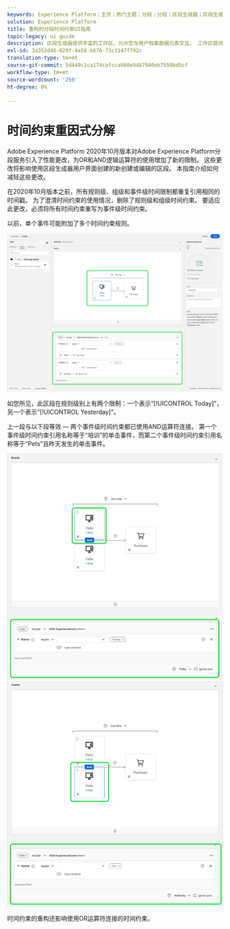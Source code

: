 ```yaml
---
keywords: Experience Platform；主页；热门主题；分段；分段；区段生成器；区段生成器
solution: Experience Platform
title: 重构的分段时间约束UI指南
topic-legacy: ui guide
description: 区段生成器提供丰富的工作区，允许您与用户档案数据元素交互。 工作区提供用于构建和编辑规则的直观控件，如用于表示数据属性的拖放拼贴。
exl-id: 3a352d46-829f-4a58-b676-73c3147f792c
translation-type: tm+mt
source-git-commit: 5d449c1ca174cafcca988e9487940eb7550bd5cf
workflow-type: tm+mt
source-wordcount: '259'
ht-degree: 0%

---
```


# 时间约束重因式分解

Adobe Experience Platform 2020年10月版本对Adobe Experience Platform分段服务引入了性能更改，为OR和AND逻辑运算符的使用增加了新的限制。 这些更改将影响使用区段生成器用户界面创建的新创建或编辑的区段。 本指南介绍如何减轻这些更改。

在2020年10月版本之前，所有规则级、组级和事件级时间限制都重复引用相同的时间戳。 为了澄清时间约束的使用情况，删除了规则级和组级时间约束。 要适应此更改，必须将所有时间约束重写为事件级时间约束。

以前，单个事件可能附加了多个时间约束规则。

![](../images/ui/segment-refactoring/former-time-constraint.png)

如您所见，此区段在规则级别上有两个限制：一个表示“[!UICONTROL Today]”，另一个表示“[!UICONTROL Yesterday]”。

上一段与以下段等效 — 两个事件级时间约束都已使用AND运算符连接。 第一个事件级时间约束引用名称等于“培训”的单击事件，而第二个事件级时间约束引用名称等于“Pets”且昨天发生的单击事件。

![](../images/ui/segment-refactoring/time-constraint-1.png) ![](../images/ui/segment-refactoring/time-constraint-2.png)

时间约束的重构还影响使用OR运算符连接的时间约束。
